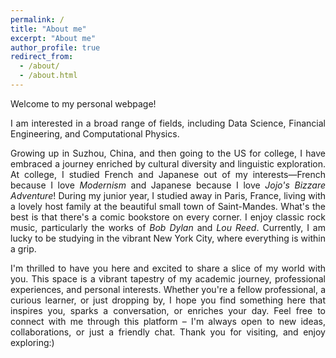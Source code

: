 ```yaml
---
permalink: /
title: "About me"
excerpt: "About me"
author_profile: true
redirect_from: 
  - /about/
  - /about.html
---
```

<div style="text-align: justify;">

Welcome to my personal webpage!

I am interested in a broad range of fields, including Data Science, Financial Engineering, and Computational Physics.

Growing up in Suzhou, China, and then going to the US for college, I have embraced a journey enriched by cultural diversity and linguistic exploration. At college, I studied French and Japanese out of my interests—French because I love *Modernism* and Japanese because I love *Jojo's Bizzare Adventure*! During my junior year, I studied away in Paris, France, living with a lovely host family at the beautiful small town of Saint-Mandes. What's the best is that there's a comic bookstore on every corner. I enjoy classic rock music, particularly the works of *Bob Dylan* and *Lou Reed*. Currently, I am lucky to be studying in the vibrant New York City, where everything is within a grip.

I'm thrilled to have you here and excited to share a slice of my world with you. This space is a vibrant tapestry of my academic journey, professional experiences, and personal interests. Whether you're a fellow professional, a curious learner, or just dropping by, I hope you find something here that inspires you, sparks a conversation, or enriches your day. Feel free to connect with me through this platform – I'm always open to new ideas, collaborations, or just a friendly chat. Thank you for visiting, and enjoy exploring:)

</div>
